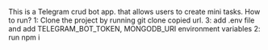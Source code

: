 This is a Telegram crud bot app. that allows users to create mini tasks.
How to run?
1: Clone the project by running git clone copied url.
3: add .env file and add TELEGRAM_BOT_TOKEN, MONGODB_URI environment variables
2: run npm i

